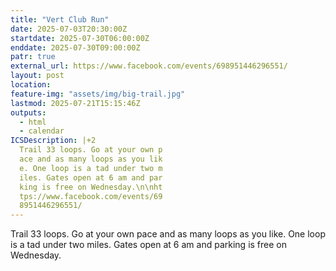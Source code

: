 ```yaml
---
title: "Vert Club Run"
date: 2025-07-03T20:30:00Z
startdate: 2025-07-30T06:00:00Z
enddate: 2025-07-30T09:00:00Z
patr: true
external_url: https://www.facebook.com/events/698951446296551/
layout: post
location: 
feature-img: "assets/img/big-trail.jpg"
lastmod: 2025-07-21T15:15:46Z
outputs:
  - html
  - calendar
ICSDescription: |+2
  Trail 33 loops. Go at your own p  ace and as many loops as you lik  e. One loop is a tad under two m  iles. Gates open at 6 am and par  king is free on Wednesday.\n\nht  tps://www.facebook.com/events/69  8951446296551/
---
```


Trail 33 loops. Go at your own pace and as many loops as you like. One loop is a tad under two miles. Gates open at 6 am and parking is free on Wednesday.<br>
  <br>
  

